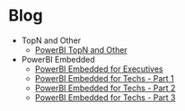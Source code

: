 # Blog

* TopN and Other
    * [PowerBI TopN and Other](TopNAndOther/TopNAndOther.md)
* PowerBI Embedded
    * [PowerBI Embedded for Executives](Embedded/Embedded-exec.md)
    * [PowerBI Embedded for Techs - Part 1](Embedded/Embedded-tech-part1.md)
    * [PowerBI Embedded for Techs - Part 2](Embedded/Embedded-tech-part2.md)
    * [PowerBI Embedded for Techs - Part 3](Embedded/Embedded-tech-part3.md)